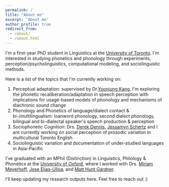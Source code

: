 ```yaml
---
permalink: /
title: "About me"
excerpt: "About me"
author_profile: true
redirect_from: 
  - /about/
  - /about.html
---
```


I'm a first-year PhD student in Linguistics at the [University of Toronto](https://www.linguistics.utoronto.ca). I'm interested in studying phonetics and phonology through experiments, perception/psycholinguistics, computational modeling, and sociolinguistic methods. 

Here is a list of the topics that I'm currently working on:
1. Perceptual adaptation: supervised by Dr.[Yoonjung Kang](https://www.yoonjungkang.com/), I'm exploring the phonetic recaliberation/adaptation in speech perception with implications for usage-based models of phonology and mechanisms of diachronic sound change
2. Phonology and Phonetics of language/dialect contact & bi-/multilingualism: loanword phonology, second dialect phonology, bilingual and bi-dialectal speaker's speech production & perception
3. Sociophonetic Cognition: Drs. [Derek Dennis](https://www.utm.utoronto.ca/language-studies/people/derek-denis), [Jessamyn Schertz](http://individual.utoronto.ca/jschertz/index.shtml) and I are currently working on social perception of prosodic variation in multicultural Toronto English
4. Sociolinguistic variation and documentation of under-studied languages in Asia-Pacific

I've graduated with an MPhil (Distinction) in Linguistics, Philology & Phonetics at the [University of Oxford](https://www.ling-phil.ox.ac.uk), where I worked with Drs. [Miriam Meyerhoff](https://www.asc.ox.ac.uk/person/professor-miriam-meyerhoff),  [Jose Elias-Ulloa](https://www.ling-phil.ox.ac.uk/people/jose-elias-ulloa), and [Matt Hunt Gardner](https://www.matthuntgardner.com). 

I'll keep updating my research outputs here. Feel free to reach out :)

